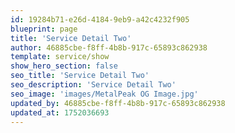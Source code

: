 ```yaml
---
id: 19284b71-e26d-4184-9eb9-a42c4232f905
blueprint: page
title: 'Service Detail Two'
author: 46885cbe-f8ff-4b8b-917c-65893c862938
template: service/show
show_hero_section: false
seo_title: 'Service Detail Two'
seo_description: 'Service Detail Two'
seo_image: 'images/MetalPeak OG Image.jpg'
updated_by: 46885cbe-f8ff-4b8b-917c-65893c862938
updated_at: 1752036693
---
```


